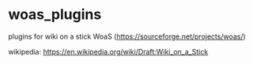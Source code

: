 # woas_plugins
plugins for wiki on a stick WoaS (https://sourceforge.net/projects/woas/)

wikipedia: https://en.wikipedia.org/wiki/Draft:Wiki_on_a_Stick
